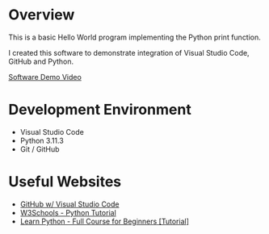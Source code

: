 # Overview

This is a basic Hello World program implementing the Python print function.

I created this software to demonstrate integration of Visual Studio Code, GitHub and Python.

[Software Demo Video](http://youtube.link.goes.here)


# Development Environment

* Visual Studio Code
* Python 3.11.3
* Git / GitHub


# Useful Websites

* [GitHub w/ Visual Studio Code](https://code.visualstudio.com/docs/sourcecontrol/github)
* [W3Schools - Python Tutorial](https://www.w3schools.com/python/default.asp)
* [Learn Python - Full Course for Beginners [Tutorial]](https://www.youtube.com/watch?v=rfscVS0vtbw)
